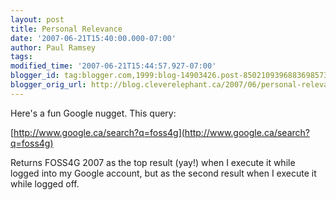 ```yaml
---
layout: post
title: Personal Relevance
date: '2007-06-21T15:40:00.000-07:00'
author: Paul Ramsey
tags: 
modified_time: '2007-06-21T15:44:57.927-07:00'
blogger_id: tag:blogger.com,1999:blog-14903426.post-8502109396883698573
blogger_orig_url: http://blog.cleverelephant.ca/2007/06/personal-relevance.html
---
```


Here's a fun Google nugget.  This query:

[http://www.google.ca/search?q=foss4g](http://www.google.ca/search?q=foss4g)

Returns FOSS4G 2007 as the top result (yay!) when I execute it while logged into my Google account, but as the second result when I execute it while logged off.